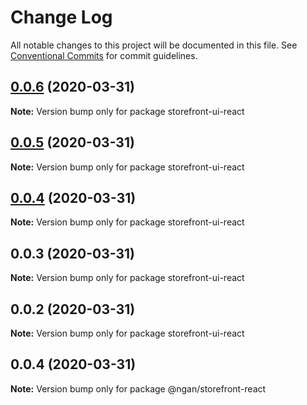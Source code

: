 # Change Log

All notable changes to this project will be documented in this file.
See [Conventional Commits](https://conventionalcommits.org) for commit guidelines.

## [0.0.6](https://github.com/ngannguyen-vn/storefront-ui/compare/storefront-ui-react@0.0.5...storefront-ui-react@0.0.6) (2020-03-31)

**Note:** Version bump only for package storefront-ui-react





## [0.0.5](https://github.com/ngannguyen-vn/storefront-ui/compare/storefront-ui-react@0.0.4...storefront-ui-react@0.0.5) (2020-03-31)

**Note:** Version bump only for package storefront-ui-react





## [0.0.4](https://github.com/ngannguyen-vn/storefront-ui/compare/storefront-ui-react@0.0.3...storefront-ui-react@0.0.4) (2020-03-31)

**Note:** Version bump only for package storefront-ui-react





## 0.0.3 (2020-03-31)

**Note:** Version bump only for package storefront-ui-react





## 0.0.2 (2020-03-31)

**Note:** Version bump only for package storefront-ui-react





## 0.0.4 (2020-03-31)

**Note:** Version bump only for package @ngan/storefront-react
